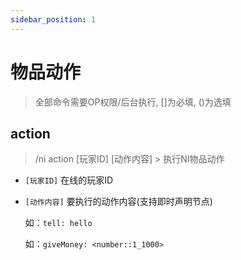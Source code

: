 ```yaml
---
sidebar_position: 1
---
```


# 物品动作

> 全部命令需要OP权限/后台执行, []为必填, ()为选填

## action

> /ni action \[玩家ID] \[动作内容] > 执行NI物品动作

* `[玩家ID]` 在线的玩家ID

* `[动作内容]` 要执行的动作内容(支持即时声明节点)

    如：`tell: hello`

    如：`giveMoney: <number::1_1000>`
